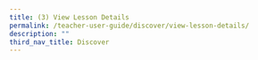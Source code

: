```yaml
---
title: (3) View Lesson Details
permalink: /teacher-user-guide/discover/view-lesson-details/
description: ""
third_nav_title: Discover
---
```

